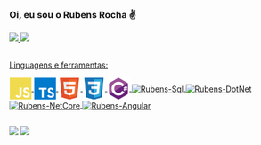 <h3> Oi, eu sou o Rubens Rocha ✌ </h3>

<div>
  <a href="https://github.com/rubensrocha9">
  <img height="180em" src="https://github-readme-stats.vercel.app/api?username=rubensrocha9&show_icons=true&theme=tokyonight&locale=en"/>
  <img height="180em" src="https://github-readme-stats.vercel.app/api/top-langs/?username=rubensrocha9&layout=compact&langs_count=8&theme=tokyonight"/>
</div>
  
 <div style="display: inline_block"><br>
   <p> Linguagens e ferramentas: </p>
  <img align="center" alt="Rubens-Js" height="40" width="40" src="https://raw.githubusercontent.com/devicons/devicon/master/icons/javascript/javascript-plain.svg">
  <img align="center" alt="Rubens-Ts" height="40" width="40" src="https://raw.githubusercontent.com/devicons/devicon/master/icons/typescript/typescript-plain.svg">
  <img align="center" alt="Rubens-HTML" height="40" width="40" src="https://raw.githubusercontent.com/devicons/devicon/master/icons/html5/html5-original.svg">
  <img align="center" alt="Rubens-CSS" height="40" width="40" src="https://raw.githubusercontent.com/devicons/devicon/master/icons/css3/css3-original.svg">
  <img align="center" alt="Rubens-Csharp" height="40" width="40" src="https://raw.githubusercontent.com/devicons/devicon/master/icons/csharp/csharp-original.svg">
  <img align="center" alt="Rubens-Sql" height="40" width="40" src="https://cdn.jsdelivr.net/gh/devicons/devicon/icons/microsoftsqlserver/microsoftsqlserver-plain-wordmark.svg"/> 
  <img align="center" alt="Rubens-DotNet" height="40" width="40" src="https://cdn.jsdelivr.net/gh/devicons/devicon/icons/dot-net/dot-net-plain-wordmark.svg" />
  <img align="center" alt="Rubens-NetCore" height="40" width="40" src="https://cdn.jsdelivr.net/gh/devicons/devicon/icons/dotnetcore/dotnetcore-original.svg" />
  <img align="center" alt="Rubens-Angular" height="40" width="40" src="https://cdn.jsdelivr.net/gh/devicons/devicon/icons/angularjs/angularjs-original.svg" />
</div>

 ##
 
<div> 
  <a href="https://www.instagram.com/rubensrochs" target="_blank"><img src="https://img.shields.io/badge/-Instagram-%23E4405F?style=for-the-badge&logo=instagram&logoColor=white" target="_blank"></a>
  <a href="https://www.linkedin.com/in/rubens-r-a47828139" target="_blank"><img src="https://img.shields.io/badge/-LinkedIn-%230077B5?style=for-the-badge&logo=linkedin&logoColor=white" target="_blank"></a> 
